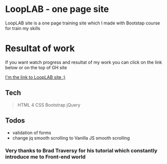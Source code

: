 # LoopLAB - one page site

LoopLAB site is a one page training site which I made with Bootstap course for train my skills 

# Resultat of work

If you want watch progress and resultat of my work you can click on the link below or on the top of GH site 


[I'm the link to LoopLAB site :)](https://simon125.github.io/loop-lab-one-page)

## Tech

> HTML 4
> CSS 
> Bootstrap
> jQuery

## Todos

- validation of forms
- change jq smooth scrolling to Vanilla JS smooth scrolling

### Very thanks to Brad Traversy for his tutorial which constantly introduce me to Front-end world